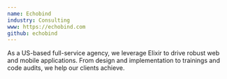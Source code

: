 ```yaml
---
name: Echobind
industry: Consulting
www: https://echobind.com
github: echobind
---
```

As a US-based full-service agency, we leverage Elixir to drive robust web and mobile applications. From design and implementation to trainings and code audits, we help our clients achieve.
